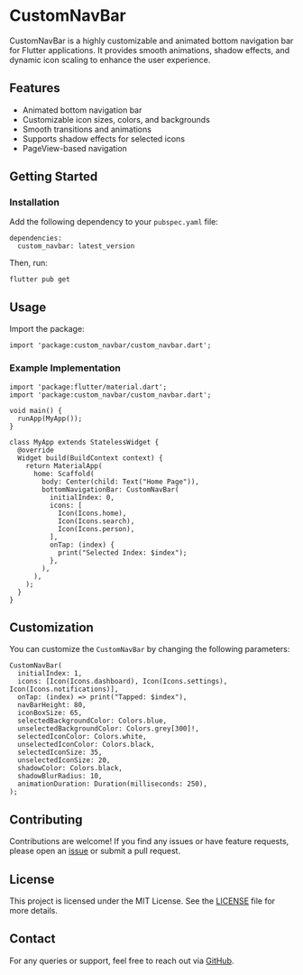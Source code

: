 # CustomNavBar

CustomNavBar is a highly customizable and animated bottom navigation bar for Flutter applications. It provides smooth animations, shadow effects, and dynamic icon scaling to enhance the user experience.

## Features

- Animated bottom navigation bar
- Customizable icon sizes, colors, and backgrounds
- Smooth transitions and animations
- Supports shadow effects for selected icons
- PageView-based navigation

## Getting Started

### Installation

Add the following dependency to your `pubspec.yaml` file:

```
dependencies:
  custom_navbar: latest_version
```

Then, run:

```
flutter pub get
```

## Usage

Import the package:

```
import 'package:custom_navbar/custom_navbar.dart';
```

### Example Implementation

```
import 'package:flutter/material.dart';
import 'package:custom_navbar/custom_navbar.dart';

void main() {
  runApp(MyApp());
}

class MyApp extends StatelessWidget {
  @override
  Widget build(BuildContext context) {
    return MaterialApp(
      home: Scaffold(
        body: Center(child: Text("Home Page")),
        bottomNavigationBar: CustomNavBar(
          initialIndex: 0,
          icons: [
            Icon(Icons.home),
            Icon(Icons.search),
            Icon(Icons.person),
          ],
          onTap: (index) {
            print("Selected Index: $index");
          },
        ),
      ),
    );
  }
}
```

## Customization

You can customize the `CustomNavBar` by changing the following parameters:

```
CustomNavBar(
  initialIndex: 1,
  icons: [Icon(Icons.dashboard), Icon(Icons.settings), Icon(Icons.notifications)],
  onTap: (index) => print("Tapped: $index"),
  navBarHeight: 80,
  iconBoxSize: 65,
  selectedBackgroundColor: Colors.blue,
  unselectedBackgroundColor: Colors.grey[300]!,
  selectedIconColor: Colors.white,
  unselectedIconColor: Colors.black,
  selectedIconSize: 35,
  unselectedIconSize: 20,
  shadowColor: Colors.black,
  shadowBlurRadius: 10,
  animationDuration: Duration(milliseconds: 250),
);
```

## Contributing

Contributions are welcome! If you find any issues or have feature requests, please open an [issue](https://github.com/hijaaaazz/custom_navbar/issues) or submit a pull request.

## License

This project is licensed under the MIT License. See the [LICENSE](https://github.com/hijaaaazz/custom_navbar/blob/main/LICENSE) file for more details.

## Contact

For any queries or support, feel free to reach out via [GitHub](https://github.com/hijaaaazz/custom_navbar).

